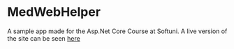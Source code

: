 # MedWebHelper
A sample app made for the Asp.Net Core Course at Softuni. A live version of the site can be seen [here](https://medhelper.azurewebsites.net/)
